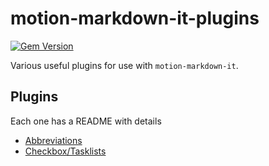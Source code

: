 # motion-markdown-it-plugins

[![Gem Version](https://badge.fury.io/rb/motion-markdown-it-plugins.svg)](http://badge.fury.io/rb/motion-markdown-it-plugins)

Various useful plugins for use with `motion-markdown-it`.

## Plugins

Each one has a README with details

* [Abbreviations]()
* [Checkbox/Tasklists]()

